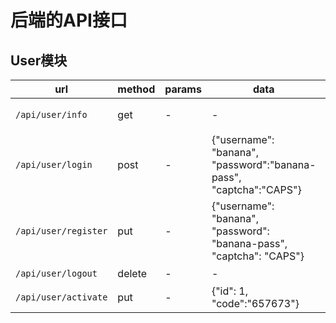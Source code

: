 # 后端的API接口

## User模块
| url | method | params | data | description |
| --- | --- | --- | --- | --- |
| `/api/user/info` | get | - | - | 请求用户信息 |
| `/api/user/login` | post | - | {"username": "banana", "password":"banana-pass", "captcha":"CAPS"} | 登录验证 |
| `/api/user/register` | put | - | {"username": "banana", "password": "banana-pass", "captcha": "CAPS"} | 注册账号 |
| `/api/user/logout` | delete | - | - | 退出登陆 |
| `/api/user/activate` | put | - | {"id": 1, "code":"657673"} | 验证邮箱 |
